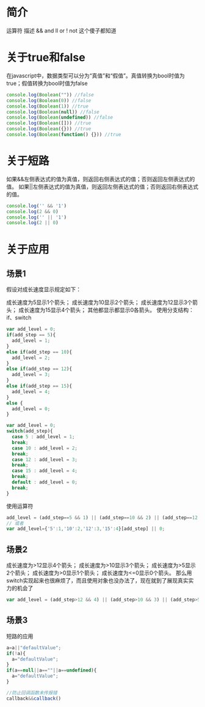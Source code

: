 
# 简介
运算符    描述
&&    and
ll    or
!    not
这个傻子都知道

# 关于true和false
在javascript中，数据类型可以分为“真值”和“假值”。真值转换为bool时值为true；假值转换为bool时值为false
```js
console.log(Boolean("")) //false
console.log(Boolean(0)) //false
console.log(Boolean(1)) //true
console.log(Boolean(null)) //false
console.log(Boolean(undefined)) //false
console.log(Boolean([])) //true
console.log(Boolean({})) //true
console.log(Boolean(function() {})) //true
```
# 关于短路
如果&&左侧表达式的值为真值，则返回右侧表达式的值；否则返回左侧表达式的值。
如果||左侧表达式的值为真值，则返回左侧表达式的值；否则返回右侧表达式的值。
```js
console.log('' && '1')
console.log(2 && 0)
console.log('' || '1')
console.log(2 || 0)
```
# 关于应用
## 场景1
假设对成长速度显示规定如下：

成长速度为5显示1个箭头；
成长速度为10显示2个箭头；
成长速度为12显示3个箭头；
成长速度为15显示4个箭头；
其他都显示都显示0各箭头。
使用分支结构：if、switch
```js
var add_level = 0;
if(add_step == 5){
  add_level = 1;
}
else if(add_step == 10){
  add_level = 2;
} 
else if(add_step == 12){
  add_level = 3;
}
else if(add_step == 15){
  add_level = 4;
}
else {
  add_level = 0;
}

var add_level = 0;
switch(add_step){
  case 5 : add_level = 1;
  break;
  case 10 : add_level = 2;
  break;
  case 12 : add_level = 3;
  break;
  case 15 : add_level = 4;
  break;
  default : add_level = 0;
  break;
}
```
使用运算符
```js
add_level = (add_step==5 && 1) || (add_step==10 && 2) || (add_step==12 && 3) || (add_step==15 && 4) || 0;
// 或者
var add_level={'5':1,'10':2,'12':3,'15':4}[add_step] || 0;
```
## 场景2
成长速度为>12显示4个箭头；
成长速度为>10显示3个箭头；
成长速度为>5显示2个箭头；
成长速度为>0显示1个箭头；
成长速度为<=0显示0个箭头。
那么用switch实现起来也很麻烦了，而且使用对象也没办法了，现在就到了展现真实实力的机会了
```js
var add_level = (add_step>12 && 4) || (add_step>10 && 3) || (add_step>5 && 2) || (add_step>0 && 1) || 0;
```
## 场景3
短路的应用
```js
a=a||"defaultValue";
if(!a){
  a="defaultValue";
}
if(a==null||a==""||a==undefined){
  a="defaultValue";
}

//防止回调函数未传报错
callback&&callback()
```